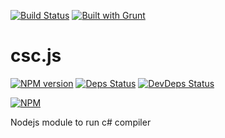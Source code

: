 [![Build Status](https://drone.io/github.com/sergeyt/csc.js/status.png)](https://drone.io/github.com/sergeyt/csc.js/latest)
[![Built with Grunt](https://cdn.gruntjs.com/builtwith.png)](http://gruntjs.com/)

# csc.js

[![NPM version](https://badge.fury.io/js/csc.js.png)](http://badge.fury.io/js/csc.js)
[![Deps Status](https://david-dm.org/sergeyt/csc.js.png)](https://david-dm.org/sergeyt/csc.js)
[![DevDeps Status](https://david-dm.org/sergeyt/csc.js/dev-status.png)](https://david-dm.org/sergeyt/csc.js#info=devDependencies)

[![NPM](https://nodei.co/npm/csc.js.png?downloads=true&stars=true)](https://nodei.co/npm/csc.js/)

Nodejs module to run c# compiler

